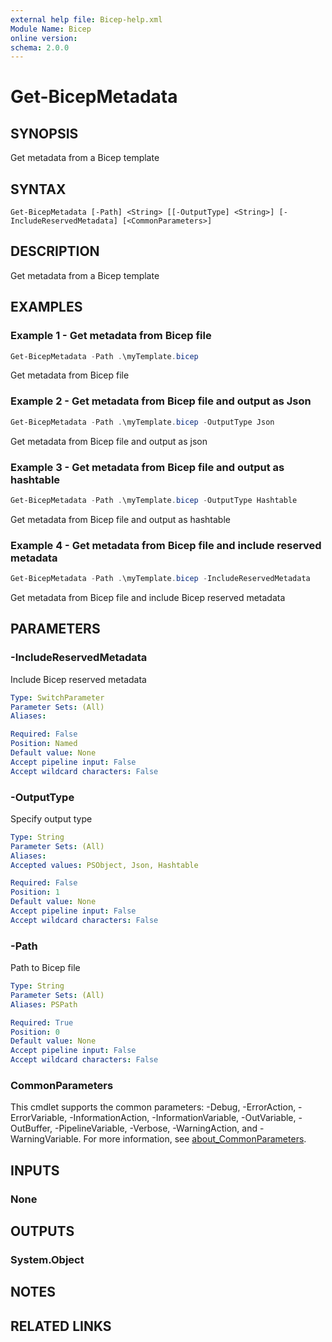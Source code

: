 ```yaml
---
external help file: Bicep-help.xml
Module Name: Bicep
online version:
schema: 2.0.0
---
```


# Get-BicepMetadata

## SYNOPSIS
Get metadata from a Bicep template

## SYNTAX

```
Get-BicepMetadata [-Path] <String> [[-OutputType] <String>] [-IncludeReservedMetadata] [<CommonParameters>]
```

## DESCRIPTION
Get metadata from a Bicep template

## EXAMPLES

### Example 1 - Get metadata from Bicep file
```powershell
Get-BicepMetadata -Path .\myTemplate.bicep
```

Get metadata from Bicep file

### Example 2 - Get metadata from Bicep file and output as Json
```powershell
Get-BicepMetadata -Path .\myTemplate.bicep -OutputType Json
```

Get metadata from Bicep file and output as json

### Example 3 - Get metadata from Bicep file and output as hashtable
```powershell
Get-BicepMetadata -Path .\myTemplate.bicep -OutputType Hashtable
```

Get metadata from Bicep file and output as hashtable

### Example 4 - Get metadata from Bicep file and include reserved metadata
```powershell
Get-BicepMetadata -Path .\myTemplate.bicep -IncludeReservedMetadata
```

Get metadata from Bicep file and include Bicep reserved metadata

## PARAMETERS

### -IncludeReservedMetadata
Include Bicep reserved metadata

```yaml
Type: SwitchParameter
Parameter Sets: (All)
Aliases:

Required: False
Position: Named
Default value: None
Accept pipeline input: False
Accept wildcard characters: False
```

### -OutputType
Specify output type

```yaml
Type: String
Parameter Sets: (All)
Aliases:
Accepted values: PSObject, Json, Hashtable

Required: False
Position: 1
Default value: None
Accept pipeline input: False
Accept wildcard characters: False
```

### -Path
Path to Bicep file

```yaml
Type: String
Parameter Sets: (All)
Aliases: PSPath

Required: True
Position: 0
Default value: None
Accept pipeline input: False
Accept wildcard characters: False
```

### CommonParameters
This cmdlet supports the common parameters: -Debug, -ErrorAction, -ErrorVariable, -InformationAction, -InformationVariable, -OutVariable, -OutBuffer, -PipelineVariable, -Verbose, -WarningAction, and -WarningVariable. For more information, see [about_CommonParameters](http://go.microsoft.com/fwlink/?LinkID=113216).

## INPUTS

### None

## OUTPUTS

### System.Object
## NOTES

## RELATED LINKS
